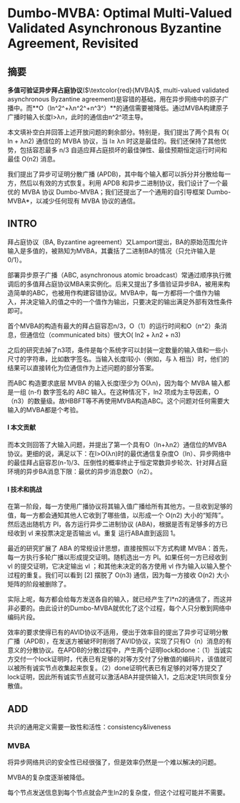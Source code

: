 # Dumbo-MVBA: Optimal Multi-Valued Validated Asynchronous Byzantine Agreement, Revisited

## 摘要

**多值可验证异步拜占庭协议**($\textcolor{red}{MVBA}$, multi-valued validated asynchronous Byzantine agreement)是容错的基础，用在异步网络中的原子广播中。而**O（ln^2^+λn^2^+n^3^）**的通信需要被降低。通过MVBA构建原子广播时输入长度l>λn，此时的通信由n^2^项主导。

本文填补空白并回答上述开放问题的剩余部分。特别是，我们提出了两个具有 O( ln + λn2) 通信位的 MVBA 协议，当 l≥ λn 时这是最佳的。我们还保持了其他优势，包括容忍最多 n/3 自适应拜占庭损坏的最佳弹性、最佳预期恒定运行时间和最佳 O(n2) 消息。

我们提出了异步可证明分散广播 (APDB)，其中每个输入都可以拆分并分散给每一方，然后以有效的方式恢复。利用 APDB 和异步二进制协议，我们设计了一个最优的 MVBA 协议 Dumbo-MVBA；我们还提出了一个通用的自引导框架 Dumbo-MVBA*，以减少任何现有 MVBA 协议的通信。

## INTRO

拜占庭协议（BA, Byzantine agreement）又Lamport提出，BA的原始范围允许输入是多值的，被熟知为MVBA，其囊括了二进制BA的情况（只允许输入是0/1）。

部署异步原子广播（ABC, asynchronous atomic broadcast）常通过顺序执行微调后的多值拜占庭协议MBA来实例化。后来又提出了多值验证异步BA，被用来构造简单的ABC，也被用作构建容错协议。MVBA中，每一方都将一个值作为输入，并决定输入的值之中的一个值作为输出，只要决定的输出满足外部有效性条件即可。

首个MVBA的构造有最大的拜占庭容忍n/3，O（1）的运行时间和O（n^2）条消息，但通信位（communicated bits）很大O( ln2 + λn2 + n3)

之后的研究去掉了n3项，条件是每个系统字可以封装一定数量的输入值和一些小尺寸的字符串，比如数字签名。当输入长度l较小（例如，与 λ 相当）时，他们的结果可以直接转化为位通信作为上述问题的部分答案。

而ABC 构造要求底层 MVBA 的输入长度l至少为 O(λn)，因为每个 MVBA 输入都是一组 (n-f) 数字签名的 ABC 输入。在这种情况下，ln2 项成为主导因素，O（n3）的数量级。故HBBFT等不再使用MVBA构造ABC。这个问题对任何需要大输入的MVBA都是个考验。

#### l  本文贡献

而本文则回答了大输入问题，并提出了第一个具有O（ln+λn2）通信位的MVBA协议。更细的说，满足以下：在l>O(λn)时的最优通信复杂度O（ln）、异步网络中的最佳拜占庭容忍(n-1)/3、压倒性的概率终止于恒定常数异步轮次、针对拜占庭环境的异步BA消息下限：最优的异步消息数O（n2）。

#### l  技术和挑战

在第一阶段，每一方使用广播协议将其输入值广播给所有其他方。一旦收到足够的值，每一方都会通知其他人它收到了哪些值，以形成一个 O(n2) 大小的“矩阵”。然后选出随机方 Pl，各方运行异步二进制协议 (ABA)，根据是否有足够多的方已经收到 vl 来投票决定是否输出 vl。重复 运行ABA直到返回 1。

最近的研究扩展了 ABA 的常规设计思想，直接按照以下方式构建 MVBA：首先，每一方执行多轮广播以形成提交证明。随机选出一方 Pl。如果任何一方已经收到 vl 的提交证明，它决定输出 vl ；和其他未决定的各方使用 vl 作为输入以输入整个过程的重复。我们可以看到 [2] 摆脱了 O(n3) 通信，因为每一方接收 O(n2) 大小矩阵的阶段被删除了。

实际上呢，每方都会给每方发送各自的输入，就已经产生了l*n2的通信了，而这并非必要的。由此设计的Dumbo-MVBA就优化了这个过程，每个人只分散到网络中编码片段。

效率的要求使得已有的AVID协议不适用，便出于效率目的提出了异步可证明分散广播（APDB），在发送方被破坏时削弱了AVID协议，实现了只有O（n）消息的有意义的分散协议。在APDB的分散过程中，产生两个证明lock和done：（1）当诚实方交付一个lock证明时，代表已有足够的对等方交付了分散值的编码片，该值就可以被所有诚实节点收集起来恢复。（2）done证明代表已有足够的对等方提交了lock证明，因此所有诚实节点就可以激活ABA并提供输入1，之后决定1共同恢复分散值。









## ADD

共识的通用定义需要一致性和活性：consistency&liveness

### MVBA

将异步网络共识的安全性已经很强了，但是效率仍然是一个难以解决的问题。

MVBA的复杂度逐渐被降低。

每个节点发送信息到每个节点就会产生ln2的复杂度，但这个过程可能并不需要。













